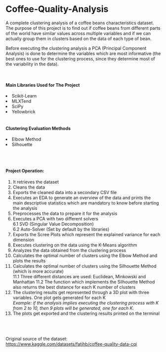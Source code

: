 # Coffee-Quality-Analysis

A complete clustering analysis of a coffee beans characteristics dataset.<br>
The purpose of this project is to find out if coffee beans from different parts of the world have similar values across multiple variables and if we can actually group them in clusters based on the data of each type of bean.<br>

Before executing the clustering analysis a PCA (Principal Component Analysis) is done to determine the variables which are most informative (the best ones to use for the clustering process, since they determine most of the variability in the data).

<br>


<h4>Main Libraries Used for The Project<br></h4>
<li>Scikit-Learn</li>
<li>MLXTend</li>
<li>SciPy</li>
<li>Yellowbrick</li>

<br>

<h4>Clustering Evaluation Methods</h4>
<li>Elbow Method</li>
<li>Silhouette</li>

<br><br>

<h4>Project Operation:</h4>

1. It retrieves the dataset
2. Cleans the data
3. Exports the cleaned data into a secondary CSV file
4. Executes an EDA to generate an overview of the data and prints the main descriptive statistics which are mandatory to know before starting the analysis
5. Preprocesses the data to prepare it for the analysis
6. Executes a PCA with two different solvers <br>
6.1 SVD (Singular Value Decomposition)<br>
6.2 Auto-Solver (Set by default by the libraries)
7. Exports the Scree Plots which represent the explained variance for each dimension
8. Executes clustering on the data using the K-Means algorithm
9. Analyzes the data obtained from the clustering process
10. Calculates the optimal number of clusters using the Elbow Method and plots the results
11. Calculates the optimal number of clusters using the Silhouette Method (which is more accurate)<br>
11.1 Three different distances are used: Euclidean, Minkowski and Manhattan
11.2 The function which implements the Silhouette Method also returns the best distance for each K number of clusters
12. The clustering results get represented through a 3D plot with three variables. One plot gets generated for each K<br>
<i>Example: if the analysis implies executing the clustering process with K from 2 to 10, then 9 plots will be generated, one for each K.</i>
13. The plots get exported and the clustering results printed on the terminal


<br><br><br>
Original source of the dataset: https://www.kaggle.com/datasets/fatihb/coffee-quality-data-cqi


